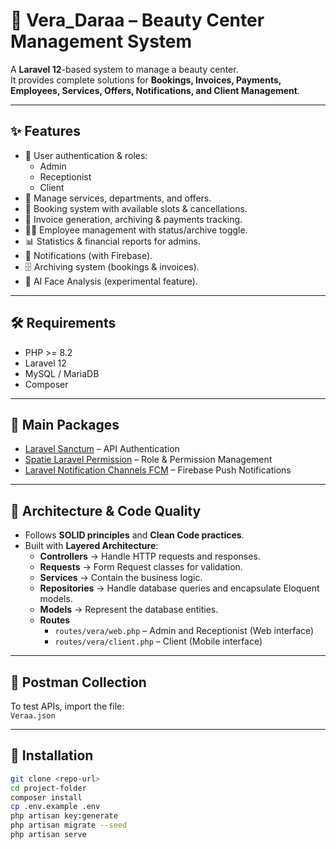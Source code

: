 # 💅 Vera_Daraa – Beauty Center Management System

A **Laravel 12**-based system to manage a beauty center.  
It provides complete solutions for **Bookings, Invoices, Payments, Employees, Services, Offers, Notifications, and Client Management**.

---

## ✨ Features
- 🔑 User authentication & roles:
    - Admin
    - Receptionist
    - Client
- 💇 Manage services, departments, and offers.
- 📅 Booking system with available slots & cancellations.
- 🧾 Invoice generation, archiving & payments tracking.
- 👩‍💼 Employee management with status/archive toggle.
- 📊 Statistics & financial reports for admins.
- 🔔 Notifications (with Firebase).
- 🗄 Archiving system (bookings & invoices).
- 🤖 AI Face Analysis (experimental feature).

---

## 🛠 Requirements
- PHP >= 8.2
- Laravel 12
- MySQL / MariaDB
- Composer


---

## 🧩 Main Packages

- [Laravel Sanctum](https://laravel.com/docs/12.x/sanctum) – API Authentication
- [Spatie Laravel Permission](https://spatie.be/docs/laravel-permission) – Role & Permission Management
- [Laravel Notification Channels FCM](https://laravel-notification-channels.com/fcm/) – Firebase Push Notifications

---

## 🧱 Architecture & Code Quality
- Follows **SOLID principles** and **Clean Code practices**.
- Built with **Layered Architecture**:
    - **Controllers** → Handle HTTP requests and responses.
    - **Requests** → Form Request classes for validation.
    - **Services** → Contain the business logic.
    - **Repositories** → Handle database queries and encapsulate Eloquent models.
    - **Models** → Represent the database entities.
    - **Routes**
      - `routes/vera/web.php` – Admin and Receptionist (Web interface)
      - `routes/vera/client.php` – Client (Mobile interface)

---

## 📂 Postman Collection
To test APIs, import the file:  
`Veraa.json`

---

## 🚀 Installation
```bash
git clone <repo-url>
cd project-folder
composer install
cp .env.example .env
php artisan key:generate
php artisan migrate --seed
php artisan serve
````

